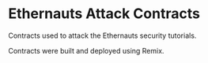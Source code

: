 # Ethernauts Attack Contracts
Contracts used to attack the Ethernauts security tutorials.

Contracts were built and deployed using Remix.
